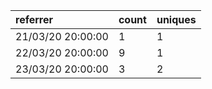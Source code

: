 | referrer          | count | uniques |
| :---------------- | :---- | :------ |
| 21/03/20 20:00:00 | 1     | 1       |
| 22/03/20 20:00:00 | 9     | 1       |
| 23/03/20 20:00:00 | 3     | 2       |